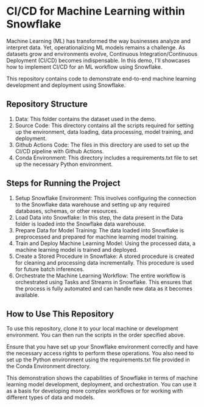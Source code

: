# CI/CD for Machine Learning within Snowflake

Machine Learning (ML) has transformed the way businesses analyze and interpret data. Yet, operationalizing ML models remains a challenge. As datasets grow and environments evolve, Continuous Integration/Continuous Deployment (CI/CD) becomes indispensable. In this demo, I'll showcases how to implement CI/CD for an ML workflow using Snowflake.

This repository contains code to demonstrate end-to-end machine learning development and deployment using Snowflake.

## Repository Structure
1. Data: This folder contains the dataset used in the demo.
2. Source Code: This directory contains all the scripts required for setting up the environment, data loading, data processing, model training, and deployment.
3. Github Actions Code: The files in this directory are used to set up the CI/CD pipeline with Github Actions.
4. Conda Environment: This directory includes a requirements.txt file to set up the necessary Python environment.

## Steps for Running the Project
1. Setup Snowflake Environment: This involves configuring the connection to the Snowflake data warehouse and setting up any required databases, schemas, or other resources.
2. Load Data into Snowflake: In this step, the data present in the Data folder is loaded into the Snowflake data warehouse.
3. Prepare Data for Model Training: The data loaded into Snowflake is preprocessed and prepared for machine learning model training.
4. Train and Deploy Machine Learning Model: Using the processed data, a machine learning model is trained and deployed.
5. Create a Stored Procedure in Snowflake: A stored procedure is created for cleaning and processing data incrementally. This procedure is used for future batch inferences.
6. Orchestrate the Machine Learning Workflow: The entire workflow is orchestrated using Tasks and Streams in Snowflake. This ensures that the process is fully automated and can handle new data as it becomes available.

## How to Use This Repository
To use this repository, clone it to your local machine or development environment. You can then run the scripts in the order specified above.

Ensure that you have set up your Snowflake environment correctly and have the necessary access rights to perform these operations. You also need to set up the Python environment using the requirements.txt file provided in the Conda Environment directory.

This demonstration shows the capabilities of Snowflake in terms of machine learning model development, deployment, and orchestration. You can use it as a basis for developing more complex workflows or for working with different types of data and models.